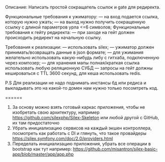 Описание:
Написать простой сокращатель ссылок и gate для редиректа.

Функциональные требования к ужиматору:
— на вход подается ссылка, которую нужно ужать;
— на выход нужно получить сокращенную ссылку с длиной параметров урла
<=6 символов;
Функциональные требования к гейту редиректа:
— при заходе на гейт должен происходить редирект на начальную ссылку.

Требования к реализации:
— использовать silex;
— ужиматор должен принимать/возвращать данные в json формате;
— для ужимания желательно использовать какую-нибудь либу с гитхаба,
подключенную через композер;
— для хранения мапы полная/краткая ссылка использовать любую
реляционную СУБД
— запросы на гейт должны кешироваться с TTL 3600 секунд, для кеша
использовать redis.

P.S
Для реализации не надо поднимать инстансы бд или редиса и выкладывать
это на какой-то домен нам нужно только посомтреть код.

======

1. За основу можно взять готовый каркас приложения, чтобы не изобретать свою архитектуру, например
https://github.com/silexphp/Silex-Skeleton или любой другой с GitHub, их там придостаточно
2. Убрать инициализацию сервисов на каждый экшен контроллера, посмотреть как работать c DI и глянуть, что такое провайдеры https://silex.symfony.com/doc/2.0/providers.html
3. Переделать инициализацию приложения, убрать все операции в bootstrap как тут например: https://github.com/misantron/silex-basic-app/blob/master/app/app.php
